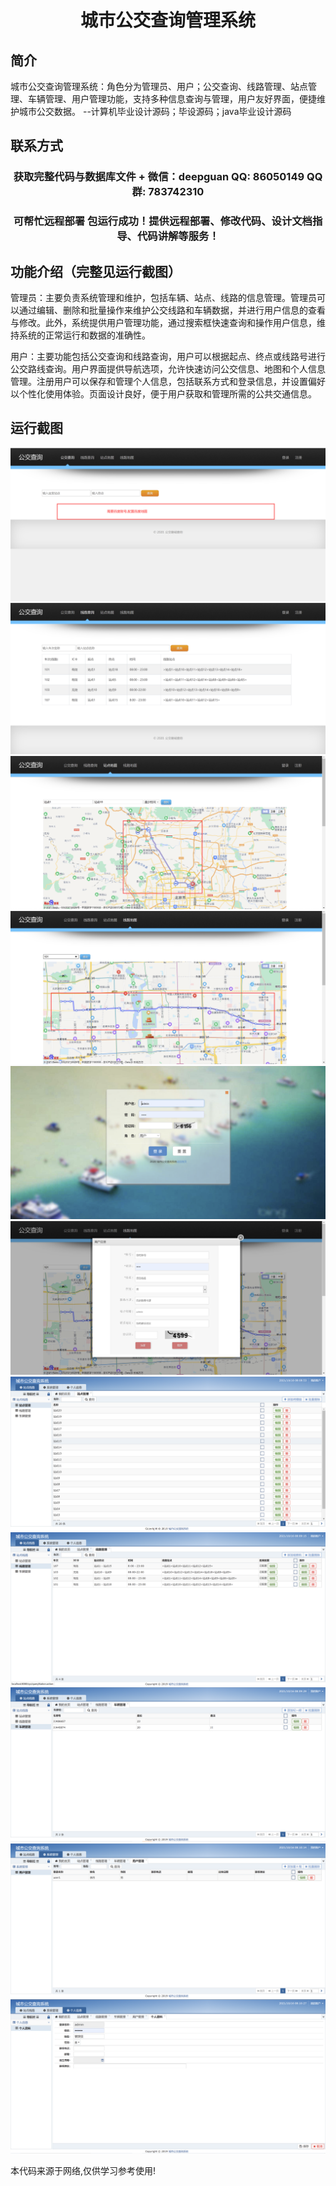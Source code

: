 <p><h1 align="center">城市公交查询管理系统</h1></p>

## 简介
城市公交查询管理系统：角色分为管理员、用户；公交查询、线路管理、站点管理、车辆管理、用户管理功能，支持多种信息查询与管理，用户友好界面，便捷维护城市公交数据。    --计算机毕业设计源码；毕设源码；java毕业设计源码


## 联系方式
<p><h3 align="center">获取完整代码与数据库文件 + 微信：deepguan QQ: 86050149 QQ群: 783742310</h3></p>
<p><h3 align="center">可帮忙远程部署 包运行成功！提供远程部署、修改代码、设计文档指导、代码讲解等服务！</h3></p>

## 功能介绍（完整见运行截图）
管理员：主要负责系统管理和维护，包括车辆、站点、线路的信息管理。管理员可以通过编辑、删除和批量操作来维护公交线路和车辆数据，并进行用户信息的查看与修改。此外，系统提供用户管理功能，通过搜索框快速查询和操作用户信息，维持系统的正常运行和数据的准确性。

用户：主要功能包括公交查询和线路查询，用户可以根据起点、终点或线路号进行公交路线查询。用户界面提供导航选项，允许快速访问公交信息、地图和个人信息管理。注册用户可以保存和管理个人信息，包括联系方式和登录信息，并设置偏好以个性化使用体验。页面设计良好，便于用户获取和管理所需的公共交通信息。


## 运行截图
![](imgs/588112-20211016083006619-1168836578.png)
![](imgs/588112-20211016083013702-1308307074.png)
![](imgs/588112-20211016083019331-2130977554.png)
![](imgs/588112-20211016083026234-1357905638.png)
![](imgs/588112-20211016083031984-1729466607.png)
![](imgs/588112-20211016083037905-21468280.png)
![](imgs/588112-20211016083045221-1232779902.png)
![](imgs/588112-20211016083054033-1705919751.png)
![](imgs/588112-20211016083101306-2109201949.png)
![](imgs/588112-20211016083109046-763858772.png)
![](imgs/588112-20211016083114851-1562444329.png)

<p>本代码来源于网络,仅供学习参考使用!</p>
